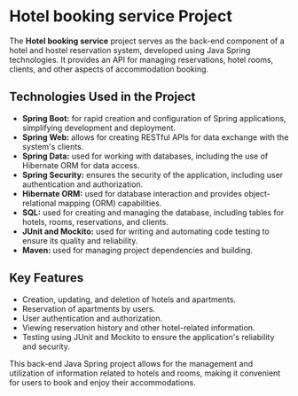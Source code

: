 # Hotel booking service Project

The **Hotel booking service** project serves as the back-end component of a hotel and hostel reservation system, developed using Java Spring technologies. It provides an API for managing reservations, hotel rooms, clients, and other aspects of accommodation booking.

## Technologies Used in the Project
- **Spring Boot:** for rapid creation and configuration of Spring applications, simplifying development and deployment.
- **Spring Web:** allows for creating RESTful APIs for data exchange with the system's clients.
- **Spring Data:** used for working with databases, including the use of Hibernate ORM for data access.
- **Spring Security:** ensures the security of the application, including user authentication and authorization.
- **Hibernate ORM:** used for database interaction and provides object-relational mapping (ORM) capabilities.
- **SQL:** used for creating and managing the database, including tables for hotels, rooms, reservations, and clients.
- **JUnit and Mockito:** used for writing and automating code testing to ensure its quality and reliability.
- **Maven:** used for managing project dependencies and building.

## Key Features
- Creation, updating, and deletion of hotels and apartments.
- Reservation of apartments by users.
- User authentication and authorization.
- Viewing reservation history and other hotel-related information.
- Testing using JUnit and Mockito to ensure the application's reliability and security.

This back-end Java Spring project allows for the management and utilization of information related to hotels and rooms, making it convenient for users to book and enjoy their accommodations.
